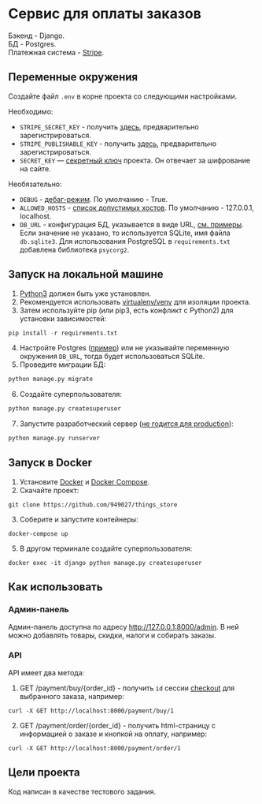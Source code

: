 # Сервис для оплаты заказов
Бэкенд - Django.  
БД - Postgres.  
Платежная система - [Stripe](https://stripe.com/docs).

## Переменные окружения
Создайте файл `.env` в корне проекта со следующими настройками.

Необходимо:
- `STRIPE_SECRET_KEY` - получить [здесь](https://dashboard.stripe.com/test/dashboard), предварительно зарегистрироваться.
- `STRIPE_PUBLISHABLE_KEY` - получить [здесь](https://dashboard.stripe.com/test/dashboard), предварительно зарегистрироваться.
- `SECRET_KEY` — [секретный ключ](https://docs.djangoproject.com/en/4.1/ref/settings/#std-setting-SECRET_KEY) проекта. Он отвечает за шифрование на сайте.

Необязательно:
- `DEBUG` - [дебаг-режим](https://docs.djangoproject.com/en/4.1/ref/settings/#debug). По умолчанию - True.
- `ALLOWED_HOSTS` - [список допустимых хостов](https://docs.djangoproject.com/en/4.1/ref/settings/#allowed-hosts). По умолчанию - 127.0.0.1, localhost.
- `DB_URL` - конфигурация БД, указывается в виде URL, [см. примеры](https://github.com/jazzband/dj-database-url). Если значение не указано, то используется SQLite, имя файла `db.sqlite3`. Для использования PostgreSQL в `requirements.txt` добавлена библиотека `psycorg2`.

## Запуск на локальной машине 
1) [Python3](https://www.python.org/downloads/) должен быть уже установлен.
2) Рекомендуется использовать [virtualenv/venv](https://docs.python.org/3/library/venv.html) для изоляции проекта.
3) Затем используйте pip (или pip3, есть конфликт с Python2) для установки зависимостей:
```python
pip install -r requirements.txt
```
4) Настройте Postgres ([пример](https://www.digitalocean.com/community/tutorials/how-to-install-postgresql-on-ubuntu-20-04-quickstart-ru)) или не указывайте переменную окружения `DB_URL`, тогда будет использоваться SQLite. 
5) Проведите миграции БД:
```python
python manage.py migrate
```
6) Создайте суперпользователя:
```python
python manage.py createsuperuser
```
7) Запустите разработческий сервер ([не годится для production](https://docs.djangoproject.com/en/4.1/ref/django-admin/#runserver)):
```python
python manage.py runserver
```

## Запуск в Docker
1) Установите [Docker](https://docs.docker.com/engine/install/) и [Docker Compose](https://docs.docker.com/compose/install/).
2) Скачайте проект:
```commandline
git clone https://github.com/949027/things_store
```
3) Соберите и запустите контейнеры:
```commandline
docker-compose up
```

5) В другом терминале создайте суперпользователя:
```commandline
docker exec -it django python manage.py createsuperuser
```

## Как использовать
### Админ-панель
Админ-панель доступна по адресу http://127.0.0.1:8000/admin. В ней можно добавлять товары, скидки, налоги и собирать заказы.
### API
API имеет два метода:
1) GET /payment/buy/{order_id} - получить `id` сессии [checkout](https://stripe.com/docs/payments/checkout) для выбранного заказа, например:
```commandline
curl -X GET http://localhost:8000/payment/buy/1
```
2) GET /payment/order/{order_id} - получить html-страницу с информацией о заказе и кнопкой на оплату, например:
```commandline
curl -X GET http://localhost:8000/payment/order/1
```


## Цели проекта
Код написан в качестве тестового задания.